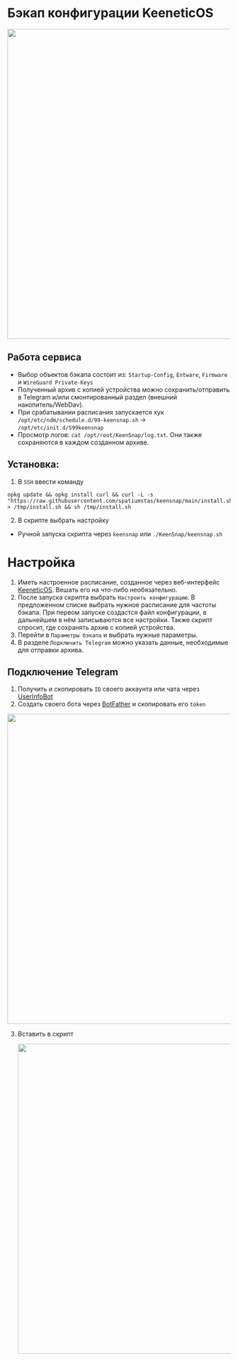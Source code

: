 # Бэкап конфигурации KeeneticOS
<img src="https://github.com/user-attachments/assets/789cf6e7-848f-44dc-804c-38f84e65c5d5" alt="" width="700">

## Работа сервиса
- Выбор объектов бэкапа состоит из: `Startup-Config`, `Entware`, `Firmware` и `WireGuard Private-Keys`
- Полученный архив с копией устройства можно сохранить/отправить в Telegram и/или смонтированный раздел (внешний накопитель/WebDav).
- При срабатывании расписания запускается хук `/opt/etc/ndm/schedule.d/99-keensnap.sh` -> `/opt/etc/init.d/S99keensnap`
- Просмотр логов: `cat /opt/root/KeenSnap/log.txt`. Они также сохраняются в каждом созданном архиве.

## Установка:

1. В `SSH` ввести команду
```shell
opkg update && opkg install curl && curl -L -s "https://raw.githubusercontent.com/spatiumstas/keensnap/main/install.sh" > /tmp/install.sh && sh /tmp/install.sh
```

2. В скрипте выбрать настройку

- Ручной запуска скрипта через `keensnap` или `./KeenSnap/keensnap.sh `

# Настройка
1. Иметь настроенное расписание, созданное через веб-интерфейс [KeeneticOS](https://docs.keenetic.com/eaeu/giga/kn-1010/ru/22348-disabling-all-leds-on-schedule.html). Вешать его на что-либо необязательно.
2. После запуска скрипта выбрать `Настроить конфигурацию`. В предложенном списке выбрать нужное расписание для частоты бэкапа. При первом запуске создастся файл конфигурации, в дальнейшем в нём записываются все настройки. Также скрипт спросит, где сохранять архив с копией устройства.
3. Перейти в `Параметры бэкапа` и выбрать нужные параметры.
4. В разделе `Подключить Telegram` можно указать данные, необходимые для отправки архива.

## Подключение Telegram

1. Получить и скопировать `ID` своего аккаунта или чата через [UserInfoBot](https://t.me/userinfobot)
2. Создать своего бота через [BotFather](https://t.me/BotFather) и скопировать  его `token`

<img src="https://github.com/user-attachments/assets/ca5c31af-b29c-4d5a-b2d9-75ff64ba2c34" alt="" width="700">

3. Вставить в скрипт

   <img src="https://github.com/user-attachments/assets/632f2c6c-0b53-4502-8c6e-0e4c44cfe65b" alt="" width="700">
